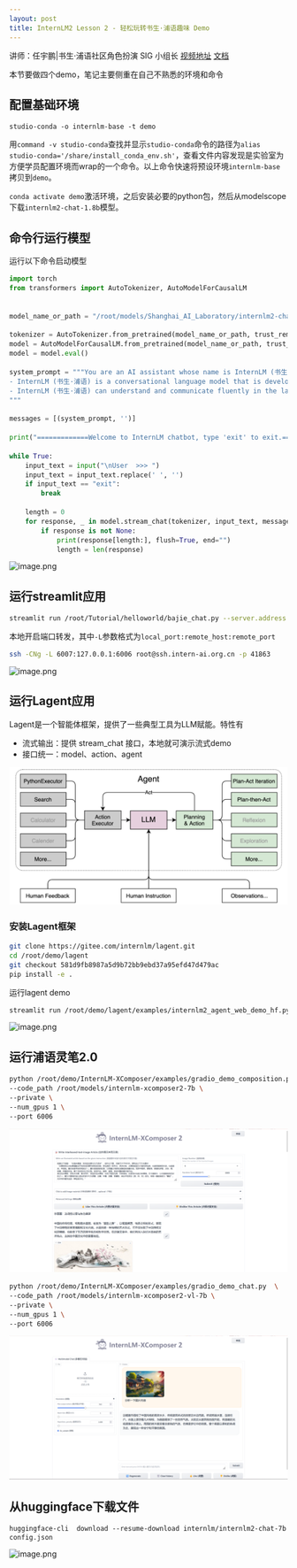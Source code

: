 ```yaml
---
layout: post
title: InternLM2 Lesson 2 - 轻松玩转书生·浦语趣味 Demo
---
```


讲师：任宇鹏|书生·浦语社区角色扮演 SIG 小组长
[视频地址](https://www.bilibili.com/video/BV1AH4y1H78d/) 
[文档](https://github.com/InternLM/Tutorial/blob/camp2/helloworld/hello_world.md)

本节要做四个demo，笔记主要侧重在自己不熟悉的环境和命令
## 配置基础环境
```
studio-conda -o internlm-base -t demo
```

用`command -v studio-conda`查找并显示`studio-conda`命令的路径为`alias studio-conda='/share/install_conda_env.sh'`，查看文件内容发现是实验室为方便学员配置环境而wrap的一个命令。以上命令快速将预设环境`internlm-base`拷贝到`demo`。

`conda activate demo`激活环境，之后安装必要的python包，然后从modelscope下载`internlm2-chat-1.8b`模型。

## 命令行运行模型
运行以下命令启动模型
```python
import torch
from transformers import AutoTokenizer, AutoModelForCausalLM


model_name_or_path = "/root/models/Shanghai_AI_Laboratory/internlm2-chat-1_8b"

tokenizer = AutoTokenizer.from_pretrained(model_name_or_path, trust_remote_code=True, device_map='cuda:0')
model = AutoModelForCausalLM.from_pretrained(model_name_or_path, trust_remote_code=True, torch_dtype=torch.bfloat16, device_map='cuda:0')
model = model.eval()

system_prompt = """You are an AI assistant whose name is InternLM (书生·浦语).
- InternLM (书生·浦语) is a conversational language model that is developed by Shanghai AI Laboratory (上海人工智能实验室). It is designed to be helpful, honest, and harmless.
- InternLM (书生·浦语) can understand and communicate fluently in the language chosen by the user such as English and 中文.
"""

messages = [(system_prompt, '')]

print("=============Welcome to InternLM chatbot, type 'exit' to exit.=============")

while True:
    input_text = input("\nUser  >>> ")
    input_text = input_text.replace(' ', '')
    if input_text == "exit":
        break

    length = 0
    for response, _ in model.stream_chat(tokenizer, input_text, messages):
        if response is not None:
            print(response[length:], flush=True, end="")
            length = len(response)
```

![image.png](https://s2.loli.net/2024/04/10/bwq1aodkATUjF6p.png)

## 运行streamlit应用
```bash
streamlit run /root/Tutorial/helloworld/bajie_chat.py --server.address 127.0.0.1 --server.port 6006
```
本地开启端口转发，其中`-L`参数格式为`local_port:remote_host:remote_port`
```bash
ssh -CNg -L 6007:127.0.0.1:6006 root@ssh.intern-ai.org.cn -p 41863 
```

![image.png](https://s2.loli.net/2024/04/10/6eO9tTrEWCgLjiX.png)

## 运行Lagent应用
Lagent是一个智能体框架，提供了一些典型工具为LLM赋能。特性有
- 流式输出：提供 stream_chat 接口，本地就可演示流式demo
- 接口统一：model、action、agent

![](https://github.com/InternLM/Tutorial/raw/camp2/helloworld/images/Lagent-1.png)

### 安装Lagent框架
```bash
git clone https://gitee.com/internlm/lagent.git
cd /root/demo/lagent
git checkout 581d9fb8987a5d9b72bb9ebd37a95efd47d479ac
pip install -e . 
```
运行lagent demo
```bash
streamlit run /root/demo/lagent/examples/internlm2_agent_web_demo_hf.py --server.address 127.0.0.1 --server.port 6006
```

![image.png](https://s2.loli.net/2024/04/10/Eya5glIWQKmxF4A.png)

## 运行浦语灵笔2.0
```bash
python /root/demo/InternLM-XComposer/examples/gradio_demo_composition.py  \
--code_path /root/models/internlm-xcomposer2-7b \
--private \
--num_gpus 1 \
--port 6006
```

![](https://github.com/InternLM/Tutorial/blob/camp2/helloworld/images/img-9.png)

```bash
python /root/demo/InternLM-XComposer/examples/gradio_demo_chat.py  \
--code_path /root/models/internlm-xcomposer2-vl-7b \
--private \
--num_gpus 1 \
--port 6006
```

![](https://github.com/InternLM/Tutorial/raw/camp2/helloworld/images/img-7.png)

## 从huggingface下载文件
```
huggingface-cli  download --resume-download internlm/internlm2-chat-7b config.json
```

![image.png](https://s2.loli.net/2024/04/10/riYIRL54flsNuZ2.png)